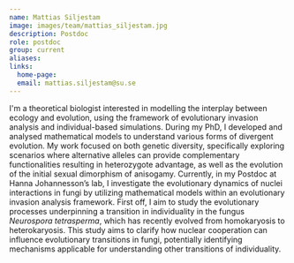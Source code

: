 ```yaml
---
name: Mattias Siljestam
image: images/team/mattias_siljestam.jpg
description: Postdoc
role: postdoc
group: current
aliases:
links:
  home-page:
  email: mattias.siljestam@su.se
---
```


I'm a theoretical biologist interested in modelling the interplay between ecology and evolution, using the framework of evolutionary invasion analysis and individual-based simulations.
During my PhD, I developed and analysed mathematical models to understand various forms of divergent evolution. My work focused on both genetic diversity, specifically exploring scenarios where alternative alleles can provide complementary functionalities resulting in heterozygote advantage, as well as the evolution of the initial sexual dimorphism of anisogamy.
Currently, in my Postdoc at Hanna Johannesson’s lab, I investigate the evolutionary dynamics of nuclei interactions in fungi by utilizing mathematical models within an evolutionary invasion analysis framework. First off, I aim to study the evolutionary processes underpinning a transition in individuality in the fungus _Neurospora tetrasperma_, which has recently evolved from homokaryosis to heterokaryosis. This study aims to clarify how nuclear cooperation can influence evolutionary transitions in fungi, potentially identifying mechanisms applicable for understanding other transitions of individuality.
